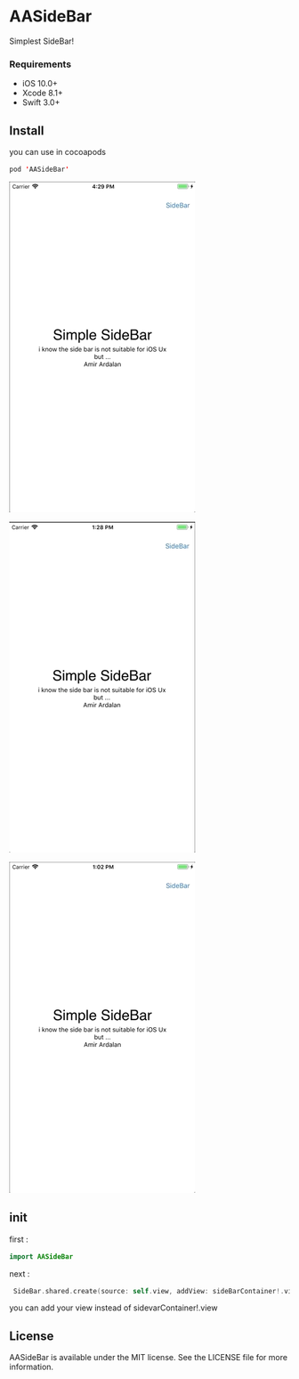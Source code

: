 # AASideBar
Simplest SideBar!
### Requirements

   - iOS 10.0+ 
   - Xcode 8.1+
   - Swift 3.0+

## Install

you can use in cocoapods
```swift
pod 'AASideBar'
```

![](https://github.com/amir-ardalanuk/AASideBar/blob/master/ScreenVideo2.gif)

![](https://github.com/amir-ardalanuk/AASideBar/blob/master/screenView4.gif)

![](https://github.com/amir-ardalanuk/AASideBar/blob/master/new-ScreenView.gif)

## init
first : 
```swift
import AASideBar
```
next : 
```swift
 SideBar.shared.create(source: self.view, addView: sideBarContainer!.view , width: 120)
```
you can add your view instead of sidevarContainer!.view

## License

AASideBar is available under the MIT license. See the LICENSE file for more information.
